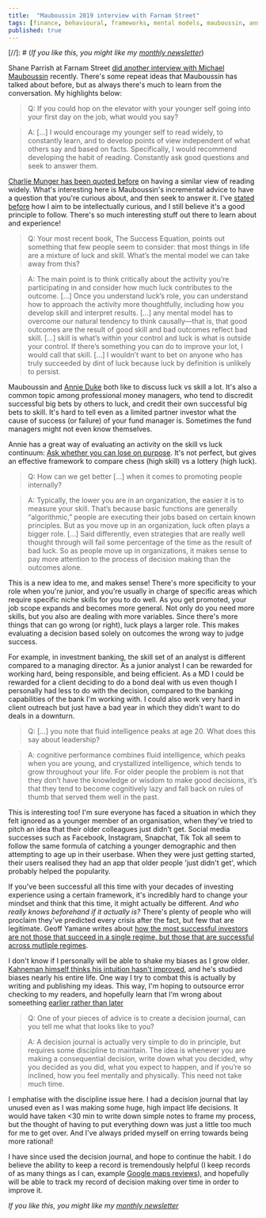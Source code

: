 ```yaml
---
title:  "Mauboussin 2019 interview with Farnam Street"  
tags: [finance, behavioural, frameworks, mental models, mauboussin, annie duke, farnam street]
published: true
---
```


[//]: # (*If you like this, you might like my [monthly newsletter](https://avoidboringpeople.substack.com/ "ABP")*)

Shane Parrish at Farnam Street [did another interview with Michael Mauboussin](https://fs.blog/2013/08/michael-mauboussin-interview-no-4/ "FS Mauboussin") recently. There's some repeat ideas that Mauboussin has talked about before, but as always there's much to learn from the conversation. My highlights below:

> Q: If you could hop on the elevator with your younger self going into your first day on the job, what would you say?

> A: \[...\] I would encourage my younger self to read widely, to constantly learn, and to develop points of view independent of what others say and based on facts. Specifically, I would recommend developing the habit of reading. Constantly ask good questions and seek to answer them. 

[Charlie Munger has been quoted before](https://25iq.com/2015/07/26/a-dozen-things-charlie-munger-has-said-about-reading/ "Munger") on having a similar view of reading widely. What's interesting here is Mauboussin's incremental advice to have a question that you're curious about, and then seek to answer it. I've [stated before](https://www.leonlinsx.com/about-me/ "about me") how I aim to be intellectually curious, and I still believe it's a good principle to follow. There's so much interesting stuff out there to learn about and experience!

> Q: Your most recent book, The Success Equation, points out something that few people seem to consider: that most things in life are a mixture of luck and skill. What’s the mental model we can take away from this?

> A: The main point is to think critically about the activity you’re participating in and consider how much luck contributes to the outcome. \[...\] Once you understand luck’s role, you can understand how to approach the activity more thoughtfully, including how you develop skill and interpret results. \[...\] any mental model has to overcome our natural tendency to think causally—that is, that good outcomes are the result of good skill and bad outcomes reflect bad skill. \[...\] skill is what’s within your control and luck is what is outside your control. If there’s something you can do to improve your lot, I would call that skill.
\[...\] I wouldn’t want to bet on anyone who has truly succeeded by dint of luck because luck by definition is unlikely to persist.

Mauboussin and [Annie Duke](https://twitter.com/AnnieDuke?s=17 "Annie") both like to discuss luck vs skill a lot. It's also a common topic among professional money managers, who tend to discredit successful big bets by others to luck, and credit their own successful big bets to skill. It's hard to tell even as a limited partner investor what the cause of success (or failure) of your fund manager is. Sometimes the fund managers might not even know themselves. 

Annie has a great way of evaluating an activity on the skill vs luck continuum: [Ask whether you can lose on purpose](https://twitter.com/mjmauboussin/status/1051855929032011776?s=20 "tweet"). It's not perfect, but gives an effective framework to compare chess (high skill) vs a lottery (high luck).

> Q: How can we get better \[...\] when it comes to promoting people internally?

> A: Typically, the lower you are in an organization, the easier it is to measure your skill. That’s because basic functions are generally “algorithmic,” people are executing their jobs based on certain known principles. But as you move up in an organization, luck often plays a bigger role. \[...\] Said differently, even strategies that are really well thought through will fail some percentage of the time as the result of bad luck. So as people move up in organizations, it makes sense to pay more attention to the process of decision making than the outcomes alone. 

This is a new idea to me, and makes sense! There's more specificity to your role when you're junior, and you're usually in charge of specific areas which require specific niche skills for you to do well. As you get promoted, your job scope expands and becomes more general. Not only do you need more skills, but you also are dealing with more variables. Since there's more things that can go wrong (or right), luck plays a larger role. This makes evaluating a decision based solely on outcomes the wrong way to judge success.

For example, in investment banking, the skill set of an analyst is different compared to a managing director. As a junior analyst I can be rewarded for working hard, being responsible, and being efficient. As a MD I could be rewarded for a client deciding to do a bond deal with us even though I personally had less to do with the decision, compared to the banking capabilities of the bank I'm working with. I could also work very hard in client outreach but just have a bad year in which they didn't want to do deals in a downturn.

> Q: \[...\] you note that fluid intelligence peaks at age 20. What does this say about leadership?

> A: cognitive performance combines fluid intelligence, which peaks when you are young, and crystallized intelligence, which tends to grow throughout your life. For older people the problem is not that they don’t have the knowledge or wisdom to make good decisions, it’s that they tend to become cognitively lazy and fall back on rules of thumb that served them well in the past.

This is interesting too! I'm sure everyone has faced a situation in which they felt ignored as a younger member of an organisation, when they've tried to pitch an idea that their older colleagues just didn't get. Social media successes such as Facebook, Instagram, Snapchat, Tik Tok all seem to follow the same formula of catching a younger demographic and then attempting to age up in their userbase. When they were just getting started, their users realised they had an app that older people 'just didn't get', which probably helped the popularity. 

If you've been successful all this time with your decades of investing experience using a certain framework, it's incredibly hard to change your mindset and think that this time, it might actually be different. *And who really knows beforehand if it actually is?* There's plenty of people who will proclaim they've predicted every crisis after the fact, but few that are legitimate. Geoff Yamane writes about [how the most successful investors are not those that succeed in a single regime, but those that are successful across mutliple regimes](https://geoff-yamane.com/blog/2019/2/28/the-investing-meta-game "meta game").

I don't know if I personally will be able to shake my biases as I grow older. [Kahneman himself thinks his intuition hasn't improved](https://awealthofcommonsense.com/2019/03/daniel-kahneman-on-intuition/ "Kahneman"), and he's studied biases nearly his entire life. One way I try to combat this is actually by writing and publishing my ideas. This way, I'm hoping to outsource error checking to my readers, and hopefully learn that I'm wrong about someething [earlier rather than later](https://www.leonlinsx.com/about-me/ "about me")

> Q: One of your pieces of advice is to create a decision journal, can you tell me what that looks like to you?

> A: A decision journal is actually very simple to do in principle, but requires some discipline to maintain. The idea is whenever you are making a consequential decision, write down what you decided, why you decided as you did, what you expect to happen, and if you’re so inclined, how you feel mentally and physically. This need not take much time.

I emphatise with the discipline issue here. I had a decision journal that lay unused even as I was making some huge, high impact life decisions. It would have taken <30 min to write down simple notes to frame my process, but the thought of having to put everything down was just a little too much for me to get over. And I've always prided myself on erring towards being more rational! 

I have since used the decision journal, and hope to continue the habit. I do believe the ability to keep a record is tremendously helpful (I keep records of as many things as I can, example [Google maps reviews](https://www.google.com/maps/contrib/103299504307574664914/reviews/@40.7441353,-73.98413,14z/data=!3m1!4b1!4m3!8m2!3m1!1e1 "Maps profile")), and hopefully will be able to track my record of decision making over time in order to improve it. 

*If you like this, you might like my [monthly newsletter](https://avoidboringpeople.substack.com/ "ABP")*
